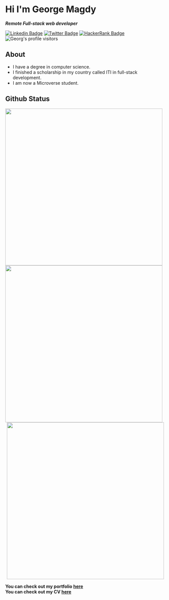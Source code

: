 # Hi I'm George Magdy

**_Remote Full-stack web developer_**

[![Linkedin Badge](https://img.shields.io/badge/-George%20Magdy-blue?style=flat-square&logo=Linkedin&logoColor=white&link=https://www.linkedin.com/in/george-magdy-840/)](https://www.linkedin.com/in/george-magdy-840/)
[![Twitter Badge](https://img.shields.io/badge/-@georgtriple1_-1ca0f1?style=flat-square&labelColor=1ca0f1&logo=twitter&logoColor=white&link=https://twitter.com/georgtriple1)](https://twitter.com/georgtriple1)
[![HackerRank Badge](https://img.shields.io/badge/-@gemmen29_-1ba94c?style=flat-square&labelColor=1ba94c&logo=hackerrank&logoColor=white&link=https://www.hackerrank.com/gemmen29)](https://www.hackerrank.com/gemmen29)
![Georg's profile visitors](https://visitor-badge.glitch.me/badge?page_id=gemmen29.visitor-badge)

## About

- I have a degree in computer science.
- I finished a scholarship in my country called ITI in full-stack development.
- I am now a Microverse student.

## Github Status

<a href='https://github.com/gemmen29'>
  <img width='495px' src='https://github-readme-stats.vercel.app/api?username=gemmen29&show_icons=true&theme=dracula'>
</a>

<a href='https://github.com/gemmen29'>
  <img width='495px' src='https://github-readme-streak-stats.herokuapp.com/?user=gemmen29&theme=dracula'>
</a>

<div align='center'>
  <a href='https://github.com/gemmen29'>
    <img width='495px' src='https://github-readme-stats.vercel.app/api/top-langs/?username=gemmen29&layout=compact&theme=dracula'>
  </a>
</div>


**You can check out my portfolio [here](https://gemmen29.github.io/Portfolio/)** <br>
**You can check out my CV [here](https://drive.google.com/file/d/1-37Xhe6T9qoKpqh4aXLjBDOyrzqFDR4x/view?usp=sharing)** <br>
